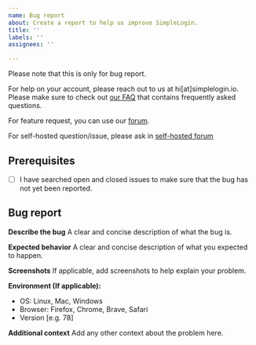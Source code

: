```yaml
---
name: Bug report
about: Create a report to help us improve SimpleLogin.
title: ''
labels: ''
assignees: ''

---
```


Please note that this is only for bug report.

For help on your account, please reach out to us at hi[at]simplelogin.io. Please make sure to check out [our FAQ](https://simplelogin.io/faq/) that contains  frequently asked questions.


For feature request, you can use our [forum](https://github.com/simple-login/app/discussions/categories/feature-request).

For self-hosted question/issue, please ask in [self-hosted forum](https://github.com/simple-login/app/discussions/categories/self-hosting-question)

## Prerequisites
- [ ] I have searched open and closed issues to make sure that the bug has not yet been reported.

## Bug report

**Describe the bug**
A clear and concise description of what the bug is.

**Expected behavior**
A clear and concise description of what you expected to happen.

**Screenshots**
If applicable, add screenshots to help explain your problem.

**Environment (If applicable):**
 - OS: Linux, Mac, Windows
 - Browser: Firefox, Chrome, Brave, Safari
 - Version [e.g. 78]

**Additional context**
Add any other context about the problem here.
